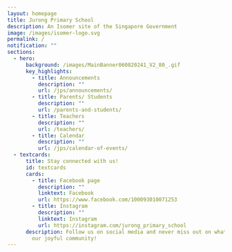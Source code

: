 ```yaml
---
layout: homepage
title: Jurong Primary School
description: An Isomer site of the Singapore Government
image: /images/isomer-logo.svg
permalink: /
notification: ""
sections:
  - hero:
      background: /images/MainBanner060820241_V2_80_.gif
      key_highlights:
        - title: Announcements
          description: ""
          url: /jps/announcements/
        - title: Parents/ Students
          description: ""
          url: /parents-and-students/
        - title: Teachers
          description: ""
          url: /teachers/
        - title: Calendar
          description: ""
          url: /jps/calendar-of-events/
  - textcards:
      title: Stay connected with us!
      id: textcards
      cards:
        - title: Facebook page
          description: ""
          linktext: Facebook
          url: https://www.facebook.com/100093010071253
        - title: Instagram
          description: ""
          linktext: Instagram
          url: https://instagram.com/jurong_primary_school
      description: Follow us on social media and never miss out on what's happening in
        our joyful community!
---
```

